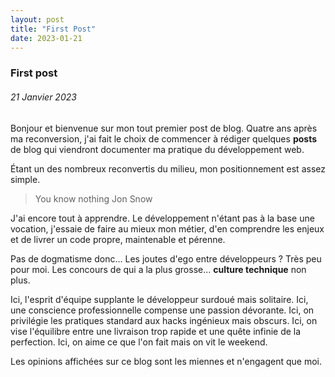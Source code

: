 ```yaml
---
layout: post
title: "First Post"
date: 2023-01-21
---
```


### First post

###### _21 Janvier 2023_

Bonjour et bienvenue sur mon tout premier post de blog. Quatre ans après ma reconversion,
j'ai fait le choix de commencer à rédiger quelques **posts** de blog qui viendront documenter
ma pratique du développement web.

Étant un des nombreux reconvertis du milieu, mon positionnement est assez simple.

> You know nothing Jon Snow

J'ai encore tout à apprendre. Le développement n'étant pas à la base une vocation,
j'essaie de faire au mieux mon métier, d'en comprendre les enjeux et de livrer un
code propre, maintenable et pérenne.

Pas de dogmatisme donc...
Les joutes d'ego entre développeurs ? Très peu pour moi.
Les concours de qui a la plus grosse... **culture technique** non plus.

Ici, l'esprit d'équipe supplante le développeur surdoué mais solitaire.
Ici, une conscience professionnelle compense une passion dévorante.
Ici, on privilégie les pratiques standard aux hacks ingénieux mais obscurs.
Ici, on vise l'équilibre entre une livraison trop rapide et une quête infinie
de la perfection.
Ici, on aime ce que l'on fait mais on vit le weekend.

Les opinions affichées sur ce blog sont les miennes et n'engagent que moi.
